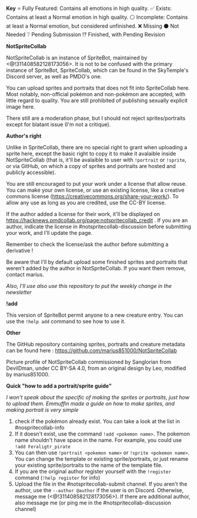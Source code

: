 **Key**
:star: Fully Featured: Contains all emotions in high quality.
:white_check_mark: Exists: Contains at least a Normal emotion in high quality.
:white_circle: Incomplete: Contains at least a Normal emotion, but considered unfinished.
:x: Missing
:black_circle: Not Needed
:grey_question: Pending Submission
:interrobang: Finished, with Pending Revision

**NotSpriteCollab**

NotSpriteCollab is an instance of SpriteBot, maintained by <@!311408582128173056>. It is not to be confused with the primary instance of SpriteBot, SpriteCollab, which can be found in the SkyTemple's Discord server, as well as PMDO's one.

You can upload sprites and portraits that does not fit into SpriteCollab here. Most notably, non-official pokémon and non-pokémon are accepted, with little regard to quality. You are still prohibited of publishing sexually explicit image here.

There still are a moderation phase, but I should not reject sprites/portraits except for blatant issue (I'm not a critique).

**Author's right**

Unlike in SpriteCollab, there are no special right to grant when uploading a sprite here, except the basic right to copy it to make it avalaible inside NotSpriteCollab (that is, it'll be avalaible to user with ``!portrait`` or ``!sprite``, or via GitHub, on which a copy of sprites and portraits are hosted and publicly accessible).

You are still encouraged to put your work under a license that allow reuse. You can make your own license, or use an existing license, like a creative commons license (https://creativecommons.org/share-your-work/). To allow any use as long as you are credited, use the CC-BY license.


If the author added a license for their work, it'll be displayed on https://hacknews.pmdcollab.org/page:notspritecollab_credit . If you are an author, indicate the license in #notspritecollab-discussion before submitting your work, and I'll update the page.

Remember to check the license/ask the author before submitting a derivative !

Be aware that I'll by default upload some finished sprites and portraits that weren't added by the author in NotSpriteCollab. If you want them remove, contact marius.

*Also, I'll use also use this repository to put the weekly change in the newsletter*

**!add**

This version of SpriteBot permit anyone to a new creature entry. You can use the `!help add` command to see how to use it.

**Other**

The GitHub repository containing sprites, portraits and creature metadata can be found here : https://github.com/marius851000/NotSpriteCollab

Picture profile of NotSpriteCollab commissioned by Sanglorian from DevilDman, under CC BY-SA 4.0, from an original design by Leo, modified by marius851000.

**Quick "how to add a portrait/sprite guide"**

*I won't speak about the specific of making the sprites or portraits, just how to upload them. Emmuffin made a guide on how to make sprites, and making portrait is very simple*

1. check if the pokémon already exist. You can take a look at the list in #nospritecollab-info
2. If it doesn't exist, use the command ``!add <pokemon name>``. The pokemon name shouldn't have space in the name. For example, you could use ``!add Feraligtr_pirate``
3. You can then use ``!portrait <pokemon name>`` or ``!sprite <pokemon name>``. You can change the template or existing sprite/portraits, or just rename your existing sprite/portraits to the name of the template file.
4. If you are the original author register yourself with the ``!register`` command (``!help register`` for info)
5. Upload the file in the #notspritecollab-submit channel. If you aren't the author, use the ``--author @author`` if the user is on Discord. Otherwise, message me (<@!311408582128173056>). If there are additional author, also message me (or ping me in the #notspritecollab-discussion channel)